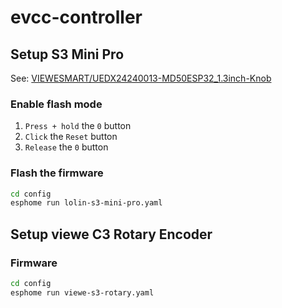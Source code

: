 # evcc-controller

## Setup S3 Mini Pro

See: [VIEWESMART/UEDX24240013-MD50ESP32_1.3inch-Knob](https://github.com/VIEWESMART/UEDX24240013-MD50ESP32_1.3inch-Knob)

### Enable flash mode

1. `Press + hold` the `0` button
2. `Click` the `Reset` button
3. `Release` the `0` button 

### Flash the firmware

```bash
cd config
esphome run lolin-s3-mini-pro.yaml
```

## Setup viewe C3 Rotary Encoder

### Firmware

```bash
cd config
esphome run viewe-s3-rotary.yaml
```